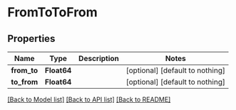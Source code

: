 # FromToToFrom


## Properties
Name | Type | Description | Notes
------------ | ------------- | ------------- | -------------
**from_to** | **Float64** |  | [optional] [default to nothing]
**to_from** | **Float64** |  | [optional] [default to nothing]


[[Back to Model list]](../README.md#models) [[Back to API list]](../README.md#api-endpoints) [[Back to README]](../README.md)


